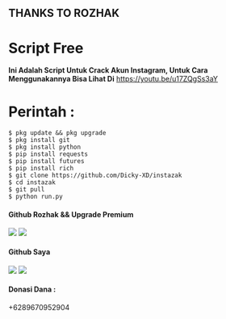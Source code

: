 ## THANKS TO ROZHAK
# Script Free 

**Ini Adalah Script Untuk Crack Akun Instagram, Untuk Cara Menggunakannya Bisa Lihat Di** https://youtu.be/u17ZQgSs3aY

# Perintah :
    $ pkg update && pkg upgrade
    $ pkg install git
    $ pkg install python
    $ pip install requests
    $ pip install futures
    $ pip install rich
    $ git clone https://github.com/Dicky-XD/instazak
    $ cd instazak
    $ git pull
    $ python run.py

#### Github Rozhak && Upgrade Premium
[![](https://img.shields.io/badge/Github-black?logo=Github&logoColor=black&labelColor=white)](https://www.github.com/RozhakXD)
[![](https://img.shields.io/badge/Github-black?logo=Github&logoColor=black&labelColor=white)](https://www.github.com/RozhakXD/Premium)
#### Github Saya
[![](https://img.shields.io/badge/Github-black?logo=Github&logoColor=black&labelColor=white)](https://www.github.com/Dicky-XD)
[![](https://img.shields.io/badge/Whatsapp-CHAT-red?logo=Whatsapp&logoColor=Brightgreen&labelColor=white)](https://wa.me/6289670952904?text=Asalamualaikum+bang)
#### Donasi Dana :
+6289670952904
#

